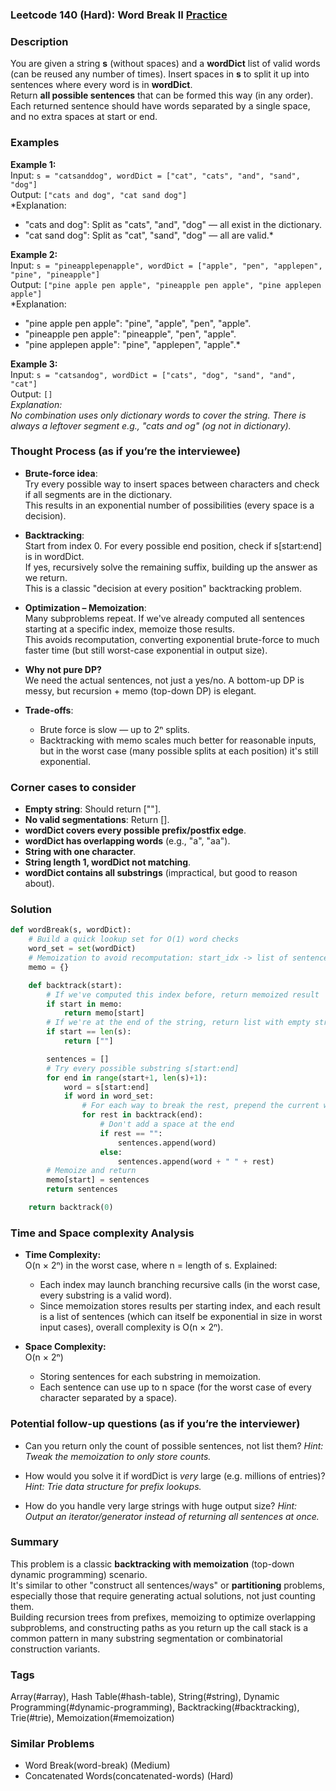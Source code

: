### Leetcode 140 (Hard): Word Break II [Practice](https://leetcode.com/problems/word-break-ii)

### Description  
You are given a string **s** (without spaces) and a **wordDict** list of valid words (can be reused any number of times). Insert spaces in **s** to split it up into sentences where every word is in **wordDict**.  
Return **all possible sentences** that can be formed this way (in any order).  
Each returned sentence should have words separated by a single space, and no extra spaces at start or end.

### Examples  

**Example 1:**  
Input: `s = "catsanddog", wordDict = ["cat", "cats", "and", "sand", "dog"]`  
Output: `["cats and dog", "cat sand dog"]`  
*Explanation:  
- "cats and dog": Split as "cats", "and", "dog" — all exist in the dictionary.  
- "cat sand dog": Split as "cat", "sand", "dog" — all are valid.*

**Example 2:**  
Input: `s = "pineapplepenapple", wordDict = ["apple", "pen", "applepen", "pine", "pineapple"]`  
Output: `["pine apple pen apple", "pineapple pen apple", "pine applepen apple"]`  
*Explanation:  
- "pine apple pen apple": "pine", "apple", "pen", "apple".  
- "pineapple pen apple": "pineapple", "pen", "apple".  
- "pine applepen apple": "pine", "applepen", "apple".*

**Example 3:**  
Input: `s = "catsandog", wordDict = ["cats", "dog", "sand", "and", "cat"]`  
Output: `[]`  
*Explanation:  
No combination uses only dictionary words to cover the string. There is always a leftover segment e.g., "cats and og" (og not in dictionary).*

### Thought Process (as if you’re the interviewee)  

- **Brute-force idea**:  
  Try every possible way to insert spaces between characters and check if all segments are in the dictionary.  
  This results in an exponential number of possibilities (every space is a decision).

- **Backtracking**:  
  Start from index 0. For every possible end position, check if s[start:end] is in wordDict.  
  If yes, recursively solve the remaining suffix, building up the answer as we return.  
  This is a classic "decision at every position" backtracking problem.

- **Optimization – Memoization**:  
  Many subproblems repeat. If we've already computed all sentences starting at a specific index, memoize those results.  
  This avoids recomputation, converting exponential brute-force to much faster time (but still worst-case exponential in output size).

- **Why not pure DP?**  
  We need the actual sentences, not just a yes/no. A bottom-up DP is messy, but recursion + memo (top-down DP) is elegant.

- **Trade-offs**:  
  - Brute force is slow — up to 2ⁿ splits.
  - Backtracking with memo scales much better for reasonable inputs, but in the worst case (many possible splits at each position) it's still exponential.

### Corner cases to consider  
- **Empty string**: Should return [""].  
- **No valid segmentations**: Return [].  
- **wordDict covers every possible prefix/postfix edge**.  
- **wordDict has overlapping words** (e.g., "a", "aa").  
- **String with one character**.  
- **String length 1, wordDict not matching**.  
- **wordDict contains all substrings** (impractical, but good to reason about).  

### Solution

```python
def wordBreak(s, wordDict):
    # Build a quick lookup set for O(1) word checks
    word_set = set(wordDict)
    # Memoization to avoid recomputation: start_idx -> list of sentences
    memo = {}

    def backtrack(start):
        # If we've computed this index before, return memoized result
        if start in memo:
            return memo[start]
        # If we're at the end of the string, return list with empty string
        if start == len(s):
            return [""]

        sentences = []
        # Try every possible substring s[start:end]
        for end in range(start+1, len(s)+1):
            word = s[start:end]
            if word in word_set:
                # For each way to break the rest, prepend the current word
                for rest in backtrack(end):
                    # Don't add a space at the end
                    if rest == "":
                        sentences.append(word)
                    else:
                        sentences.append(word + " " + rest)
        # Memoize and return
        memo[start] = sentences
        return sentences

    return backtrack(0)
```

### Time and Space complexity Analysis  

- **Time Complexity:**  
  O(n × 2ⁿ) in the worst case, where n = length of s. Explained:  
  - Each index may launch branching recursive calls (in the worst case, every substring is a valid word).  
  - Since memoization stores results per starting index, and each result is a list of sentences (which can itself be exponential in size in worst input cases), overall complexity is O(n × 2ⁿ).

- **Space Complexity:**  
  O(n × 2ⁿ)  
  - Storing sentences for each substring in memoization.
  - Each sentence can use up to n space (for the worst case of every character separated by a space).

### Potential follow-up questions (as if you’re the interviewer)  

- Can you return only the count of possible sentences, not list them?
  *Hint: Tweak the memoization to only store counts.*

- How would you solve it if wordDict is *very* large (e.g. millions of entries)?
  *Hint: Trie data structure for prefix lookups.*

- How do you handle very large strings with huge output size?
  *Hint: Output an iterator/generator instead of returning all sentences at once.*

### Summary
This problem is a classic **backtracking with memoization** (top-down dynamic programming) scenario.  
It's similar to other "construct all sentences/ways" or **partitioning** problems, especially those that require generating actual solutions, not just counting them.  
Building recursion trees from prefixes, memoizing to optimize overlapping subproblems, and constructing paths as you return up the call stack is a common pattern in many substring segmentation or combinatorial construction variants.

### Tags
Array(#array), Hash Table(#hash-table), String(#string), Dynamic Programming(#dynamic-programming), Backtracking(#backtracking), Trie(#trie), Memoization(#memoization)

### Similar Problems
- Word Break(word-break) (Medium)
- Concatenated Words(concatenated-words) (Hard)